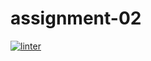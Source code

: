 # assignment-02
[![linter](https://github.com/julieli1/assignment-02/workflows/linter/badge.svg)](https://github.com/marketplace/actions/super-linter)
